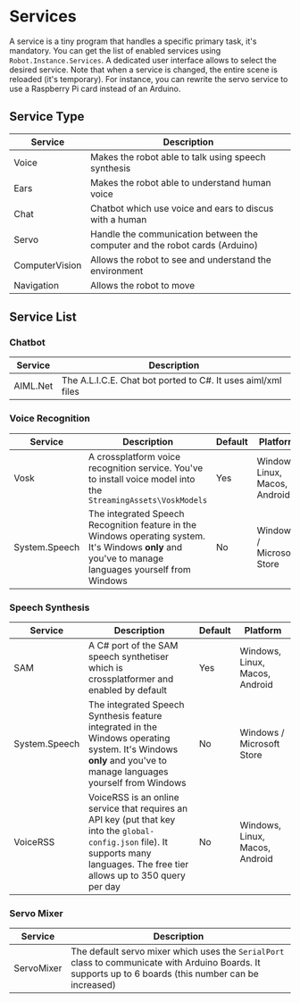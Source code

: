 # Services

A service is a tiny program that handles a specific primary task, it's mandatory. You can get the list of enabled services using `Robot.Instance.Services`. A dedicated user interface allows to select the desired service. Note that when a service is changed, the entire scene is reloaded (it's temporary).
For instance, you can rewrite the servo service to use a Raspberry Pi card instead of an Arduino.

## Service Type
| Service | Description |
|---------|-------------|
| Voice | Makes the robot able to talk using speech synthesis | 
| Ears | Makes the robot able to understand human voice | 
| Chat | Chatbot which use voice and ears to discus with a human |
| Servo | Handle the communication between the computer and the robot cards (Arduino) | 
| ComputerVision | Allows the robot to see and understand the environment | 
| Navigation | Allows the robot to move |

## Service List

### Chatbot
| Service  | Description  												  |
|----------|--------------------------------------------------------------|
| AIML.Net | The A.L.I.C.E. Chat bot ported to C#. It uses aiml/xml files |

### Voice Recognition
| Service  | Description  												                        | Default | Platform |
|----------|--------------------------------------------------------------|---------|----------|
| Vosk     | A crossplatform voice recognition service. You've to install voice model into the `StreamingAssets\VoskModels` | Yes | Windows, Linux, Macos, Android |
| System.Speech | The integrated Speech Recognition feature in the Windows operating system. It's Windows **only** and you've to manage languages yourself from Windows | No | Windows / Microsoft Store |

### Speech Synthesis
| Service  | Description  												  | Default | Platform |
|----------|--------------------------------------------------------------|---------|----------|
| SAM | A C# port of the SAM speech synthetiser which is crossplatformer and enabled by default | Yes | Windows, Linux, Macos, Android |
| System.Speech  | The integrated Speech Synthesis feature integrated in the Windows operating system. It's Windows **only** and you've to manage languages yourself from Windows | No | Windows / Microsoft Store |
| VoiceRSS | VoiceRSS is an online service that requires an API key (put that key into the `global-config.json` file). It supports many languages. The free tier allows up to 350 query per day | No | Windows, Linux, Macos, Android |

### Servo Mixer
| Service  | Description  												  |
|----------|--------------------------------------------------------------|
| ServoMixer | The default servo mixer which uses the `SerialPort` class to communicate with Arduino Boards. It supports up to 6 boards (this number can be increased) |
